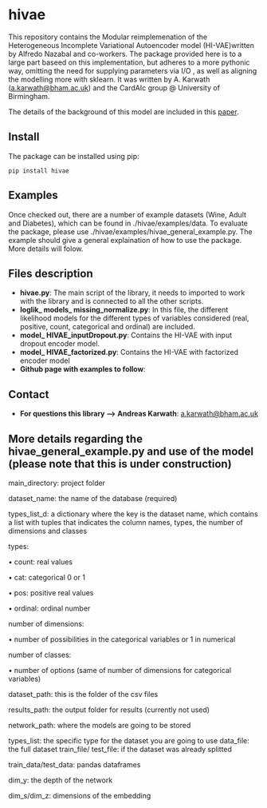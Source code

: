 # hivae

This repository contains the Modular reimplemenation of the Heterogeneous Incomplete Variational Autoencoder model (HI-VAE)written by Alfredo Nazabal and co-workers.
The package provided here is to a large part baseed on this implementation, but adheres to a more pythonic way, omitting the need for supplying parameters via I/O , as well as aligning the modelling more with sklearn.
It was written by A. Karwath (a.karwath@bham.ac.uk) and the CardAIc group @ University of Birmingham.

The details of the background of this model are included in this [paper](http://dx.doi.org/10.1016/j.patcog.2020.107501). 

## Install

The package can be installed using pip:

```pip install hivae```


## Examples

Once checked out, there are a number of example datasets (Wine, Adult and Diabetes), which can be found in ./hivae/examples/data. To evaluate the package, please use ./hivae/examples/hivae_general_example.py. The example should give a general explaination of how to use the package. More details will folow.


## Files description


* **hivae.py**: The main script of the library, it needs to imported to work with the library and is connected to all the other scripts.
* **loglik_ models_ missing_normalize.py**: In this file, the different likelihood models for the different types of variables considered (real, positive, count, categorical and ordinal) are included.
* **model_ HIVAE_inputDropout.py**: Contains the HI-VAE with input dropout encoder model.
* **model_ HIVAE_factorized.py**: Contains the HI-VAE with factorized encoder model
* **Github page with examples to follow**: 

## Contact

* **For questions this library --> Andreas Karwath**: a.karwath@bham.ac.uk


## More details regarding the hivae_general_example.py and use of the model (please note that this is under construction)

main_directory: project folder

dataset_name: the name of the database (required)

types_list_d: a dictionary where the key is the dataset name, which contains a list with tuples that indicates the column names, types, the number of dimensions and classes 

types:

•	count: real values

•	cat: categorical 0 or 1

•	pos: positive real values

•	ordinal: ordinal number

number of dimensions:

•	number of possibilities in the categorical variables or 1 in numerical

number of classes:

•	number of options (same of number of dimensions for categorical variables)

dataset_path: this is the folder of the csv files

results_path: the output folder for results (currently not used)

network_path: where the models are going to be stored

types_list: the specific type for the dataset you are going to use
data_file: the full dataset
train_file/ test_file: if the dataset was already splitted

train_data/test_data: pandas dataframes

dim_y: the depth of the network

dim_s/dim_z: dimensions of the embedding
